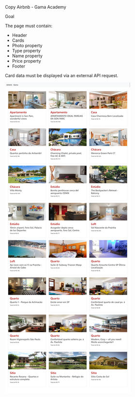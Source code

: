 Copy Airbnb - Gama Academy


Goal

The page must contain:

- Header
- Cards
- Photo property
- Type property
- Name property
- Price property
- Footer 

Card data must be displayed via an external API request.

![](https://github.com/andressalh/airbnb-GamaAcademy/blob/master/src/img/airbnb.png)
